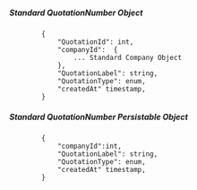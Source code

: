 ##### Standard QuotationNumber Object
			{
                "QuotationId": int,
                "companyId":  {
					... Standard Company Object
				},
                "QuotationLabel": string,
                "QuotationType": enum,
                "createdAt" timestamp,
			}
            
##### Standard QuotationNumber Persistable Object
			{
            	"companyId":int, 
                "QuotationLabel": string,
                "QuotationType": enum,
                "createdAt" timestamp,
			}

